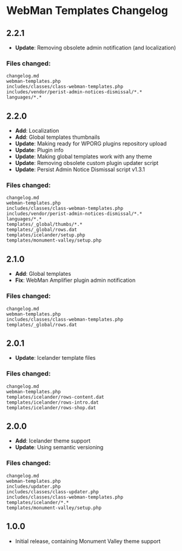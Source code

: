 # WebMan Templates Changelog

## 2.2.1

* **Update**: Removing obsolete admin notification (and localization)

### Files changed:

	changelog.md
	webman-templates.php
	includes/classes/class-webman-templates.php
	includes/vendor/perist-admin-notices-dismissal/*.*
	languages/*.*


## 2.2.0

* **Add**: Localization
* **Add**: Global templates thumbnails
* **Update**: Making ready for WPORG plugins repository upload
* **Update**: Plugin info
* **Update**: Making global templates work with any theme
* **Update**: Removing obsolete custom plugin updater script
* **Update**: Persist Admin Notice Dismissal script v1.3.1

### Files changed:

	changelog.md
	webman-templates.php
	includes/classes/class-webman-templates.php
	includes/vendor/perist-admin-notices-dismissal/*.*
	languages/*.*
	templates/_global/thumbs/*.*
	templates/_global/rows.dat
	templates/icelander/setup.php
	templates/monument-valley/setup.php


## 2.1.0

* **Add**: Global templates
* **Fix**: WebMan Amplifier plugin admin notification

### Files changed:

	changelog.md
	webman-templates.php
	includes/classes/class-webman-templates.php
	templates/_global/rows.dat


## 2.0.1

* **Update**: Icelander template files

### Files changed:

	changelog.md
	webman-templates.php
	templates/icelander/rows-content.dat
	templates/icelander/rows-intro.dat
	templates/icelander/rows-shop.dat


## 2.0.0

* **Add**: Icelander theme support
* **Update**: Using semantic versioning

### Files changed:

	changelog.md
	webman-templates.php
	includes/updater.php
	includes/classes/class-updater.php
	includes/classes/class-webman-templates.php
	templates/icelander/*.*
	templates/monument-valley/setup.php


## 1.0.0

* Initial release, containing Monument Valley theme support
